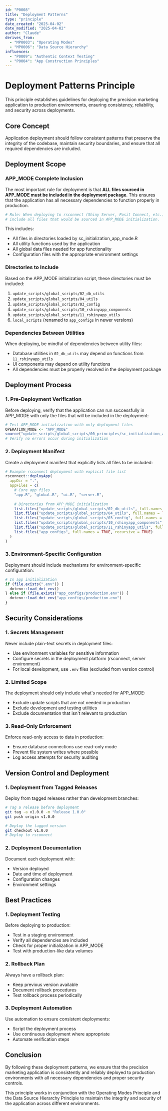 ```yaml
---
id: "P0008"
title: "Deployment Patterns"
type: "principle"
date_created: "2025-04-02"
date_modified: "2025-04-02"
author: "Claude"
derives_from:
  - "MP0003": "Operating Modes"
  - "MP0006": "Data Source Hierarchy"
influences:
  - "P0009": "Authentic Context Testing"
  - "P0004": "App Construction Principles"
---
```


# Deployment Patterns Principle

This principle establishes guidelines for deploying the precision marketing application to production environments, ensuring consistency, reliability, and security across deployments.

## Core Concept

Application deployment should follow consistent patterns that preserve the integrity of the codebase, maintain security boundaries, and ensure that all required dependencies are included.

## Deployment Scope

### APP_MODE Complete Inclusion

The most important rule for deployment is that **ALL files sourced in APP_MODE must be included in the deployment package**. This ensures that the application has all necessary dependencies to function properly in production.

```r
# Rule: When deploying to rsconnect (Shiny Server, Posit Connect, etc.),
# include all files that would be sourced in APP_MODE initialization.
```

This includes:
- All files in directories loaded by sc_initialization_app_mode.R
- All utility functions used by the application
- All global data files needed for app functionality
- Configuration files with the appropriate environment settings

### Directories to Include

Based on the APP_MODE initialization script, these directories must be included:
1. `update_scripts/global_scripts/02_db_utils`
2. `update_scripts/global_scripts/04_utils`
3. `update_scripts/global_scripts/03_config`
4. `update_scripts/global_scripts/10_rshinyapp_components`
5. `update_scripts/global_scripts/11_rshinyapp_utils`
6. `local_scripts` (renamed to `app_configs` in newer versions)

### Dependencies Between Utilities

When deploying, be mindful of dependencies between utility files:
- Database utilities in `02_db_utils` may depend on functions from `11_rshinyapp_utils`
- UI components may depend on utility functions
- All dependencies must be properly resolved in the deployment package

## Deployment Process

### 1. Pre-Deployment Verification

Before deploying, verify that the application can run successfully in APP_MODE with only the files that will be included in the deployment:

```r
# Test APP_MODE initialization with only deployment files
OPERATION_MODE <- "APP_MODE"
source("update_scripts/global_scripts/00_principles/sc_initialization_app_mode.R")
# Verify no errors occur during initialization
```

### 2. Deployment Manifest

Create a deployment manifest that explicitly lists all files to be included:

```r
# Example rsconnect deployment with explicit file list
rsconnect::deployApp(
  appDir = ".",
  appFiles = c(
    # Core app files
    "app.R", "global.R", "ui.R", "server.R",
    
    # Directories from APP_MODE initialization
    list.files("update_scripts/global_scripts/02_db_utils", full.names = TRUE, recursive = TRUE),
    list.files("update_scripts/global_scripts/04_utils", full.names = TRUE, recursive = TRUE),
    list.files("update_scripts/global_scripts/03_config", full.names = TRUE, recursive = TRUE),
    list.files("update_scripts/global_scripts/10_rshinyapp_components", full.names = TRUE, recursive = TRUE),
    list.files("update_scripts/global_scripts/11_rshinyapp_utils", full.names = TRUE, recursive = TRUE),
    list.files("app_configs", full.names = TRUE, recursive = TRUE)
  )
)
```

### 3. Environment-Specific Configuration

Deployment should include mechanisms for environment-specific configuration:

```r
# In app initialization
if (file.exists(".env")) {
  dotenv::load_dot_env()
} else if (file.exists("app_configs/production.env")) {
  dotenv::load_dot_env("app_configs/production.env")
}
```

## Security Considerations

### 1. Secrets Management

Never include plain-text secrets in deployment files:
- Use environment variables for sensitive information
- Configure secrets in the deployment platform (rsconnect, server environment)
- For local development, use `.env` files (excluded from version control)

### 2. Limited Scope

The deployment should only include what's needed for APP_MODE:
- Exclude update scripts that are not needed in production
- Exclude development and testing utilities
- Exclude documentation that isn't relevant to production

### 3. Read-Only Enforcement

Enforce read-only access to data in production:
- Ensure database connections use read-only mode
- Prevent file system writes where possible
- Log access attempts for security auditing

## Version Control and Deployment

### 1. Deployment from Tagged Releases

Deploy from tagged releases rather than development branches:

```bash
# Tag a release before deployment
git tag -a v1.0.0 -m "Release 1.0.0"
git push origin v1.0.0

# Deploy the tagged version
git checkout v1.0.0
# Deploy to rsconnect
```

### 2. Deployment Documentation

Document each deployment with:
- Version deployed
- Date and time of deployment
- Configuration changes
- Environment settings

## Best Practices

### 1. Deployment Testing

Before deploying to production:
- Test in a staging environment
- Verify all dependencies are included
- Check for proper initialization in APP_MODE
- Test with production-like data volumes

### 2. Rollback Plan

Always have a rollback plan:
- Keep previous version available
- Document rollback procedures
- Test rollback process periodically

### 3. Deployment Automation

Use automation to ensure consistent deployments:
- Script the deployment process
- Use continuous deployment where appropriate
- Automate verification steps

## Conclusion

By following these deployment patterns, we ensure that the precision marketing application is consistently and reliably deployed to production environments with all necessary dependencies and proper security controls.

This principle works in conjunction with the Operating Modes Principle and the Data Source Hierarchy Principle to maintain the integrity and security of the application across different environments.
